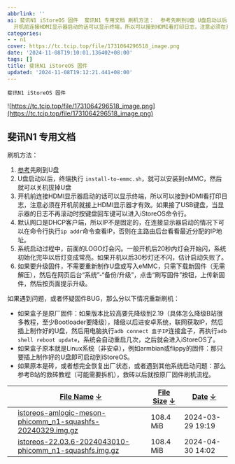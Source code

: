 ```yaml
---
abbrlink: ''
ai: 斐讯N1 iStoreOS 固件  斐讯N1 专用文档 刷机方法：  参考先刷到U盘 U盘启动以后，终端执行 install-to-emmc.sh，就可以安装到eMMC，然后就可以关机拔掉U盘
  开机前连接HDMI显示器启动的话可以显示终端，所以可以接到HDMI看打印日志，注意必须在开机前就接上HDMI显示器才有效。如果接了USB键盘，当显示器的日志不再滚动时...
categories:
- - n1
cover: https://tc.tcip.top/file/1731064296518_image.png
date: '2024-11-08T19:10:01.136402+08:00'
tags: []
title: 斐讯N1 iStoreOS 固件
updated: '2024-11-08T19:12:21.441+08:00'
---
```

`斐讯N1 iStoreOS 固件`

![https://tc.tcip.top/file/1731064296518_image.png](https://tc.tcip.top/file/1731064296518_image.png)

## 斐讯N1 专用文档

刷机方法：

1. [参考](https://doc.linkease.com/zh/guide/istoreos/install_sd.html)先刷到U盘
2. U盘启动以后，终端执行 `install-to-emmc.sh`，就可以安装到eMMC，然后就可以关机拔掉U盘
3. 开机前连接HDMI显示器启动的话可以显示终端，所以可以接到HDMI看打印日志，注意必须在开机前就接上HDMI显示器才有效。如果接了USB键盘，当显示器的日志不再滚动时按键盘回车键可以进入iStoreOS命令行。
4. 默认网口是DHCP客户端，所以IP不是固定的，在连接显示器启动的情况下可以在命令行执行`ip addr`命令查看IP，否则在主路由后台看看最近分配的IP地址。
5. 系统启动过程中，前面的LOGO灯会闪。一般开机后20秒内灯会开始闪，系统初始化完毕以后灯变成常亮。如果开机以后30秒灯还不闪，估计启动失败了。
6. 如果要升级固件，不需要重新制作U盘或写入eMMC，只需下载新固件（无需解压），然后在网页后台“系统”-“备份/升级”，点击“刷写固件”按钮，上传新固件，然后按页面提示升级。

如果遇到问题，或者怀疑固件BUG，那么分以下情况重新刷机：

* 如果盒子是原厂固件：如果版本比较高要先降级到2.19（具体怎么降级B站很多教程，至少Bootloader要降级），降级以后进安卓系统，联网获取IP，然后插上制作好的U盘，然后用电脑执行`adb connect 盒子IP`连接盒子，再执行`adb shell reboot update`，系统会自动重启几次，之后就会进入iStoreOS了。
* 如果盒子原本就是Linux系统（非安卓），例如armbian或flippy的固件：那只要插上制作好的U盘即可启动到iStoreOS。
* 如果原本是砖，或者想完全恢复出厂状态，或者遇到其他系统启动问题：那么参考B站的救砖教程（可能需要拆机），救砖以后就按原厂固件刷机流程。


|  | [File Name](https://fw.koolcenter.com/iStoreOS/alpha/n1/?C=N&O=A) [↓](https://fw.koolcenter.com/iStoreOS/alpha/n1/?C=N&O=D)                                                                                                        | [File Size](https://fw.koolcenter.com/iStoreOS/alpha/n1/?C=S&O=A) [↓](https://fw.koolcenter.com/iStoreOS/alpha/n1/?C=S&O=D) | [Date](https://fw.koolcenter.com/iStoreOS/alpha/n1/?C=M&O=A) [↓](https://fw.koolcenter.com/iStoreOS/alpha/n1/?C=M&O=D) |
| - | ----------------------------------------------------------------------------------------------------------------------------------------------------------------------------------------------------------------------------------- | ---------------------------------------------------------------------------------------------------------------------------- | ----------------------------------------------------------------------------------------------------------------------- |
|  | [istoreos-amlogic-meson-phicomm\_n1-squashfs-20240329.img.gz](https://fw0.koolcenter.com/iStoreOS/alpha/n1/istoreos-amlogic-meson-phicomm_n1-squashfs-20240329.img.gz "istoreos-amlogic-meson-phicomm_n1-squashfs-20240329.img.gz") | 108.4 MiB                                                                                                                    | 2024-03-29 19:19                                                                                                        |
|  | [istoreos-22.03.6-2024043010-phicomm\_n1-squashfs.img.gz](https://fw0.koolcenter.com/iStoreOS/alpha/n1/istoreos-22.03.6-2024043010-phicomm_n1-squashfs.img.gz "istoreos-22.03.6-2024043010-phicomm_n1-squashfs.img.gz")             | 108.4 MiB                                                                                                                    | 2024-04-30 14:02                                                                                                        |
